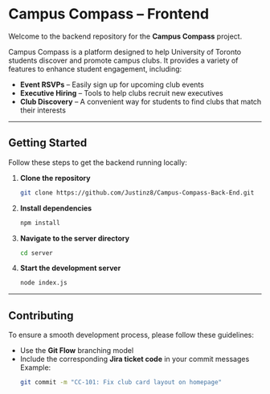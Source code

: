 # Campus Compass – Frontend

Welcome to the backend repository for the **Campus Compass** project.

Campus Compass is a platform designed to help University of Toronto students discover and promote campus clubs. It provides a variety of features to enhance student engagement, including:

- **Event RSVPs** – Easily sign up for upcoming club events  
- **Executive Hiring** – Tools to help clubs recruit new executives  
- **Club Discovery** – A convenient way for students to find clubs that match their interests  

---

## Getting Started

Follow these steps to get the backend running locally:

1. **Clone the repository**  
   ```bash
   git clone https://github.com/Justinz8/Campus-Compass-Back-End.git
   ```

2. **Install dependencies**  
   ```bash
   npm install
   ```
   
3. **Navigate to the server directory**  
   ```bash
   cd server
   ```

4. **Start the development server**  
   ```bash
   node index.js
   ```

---

## Contributing

To ensure a smooth development process, please follow these guidelines:

- Use the **Git Flow** branching model  
- Include the corresponding **Jira ticket code** in your commit messages  
  Example:
  ```bash
  git commit -m "CC-101: Fix club card layout on homepage"
  ```
